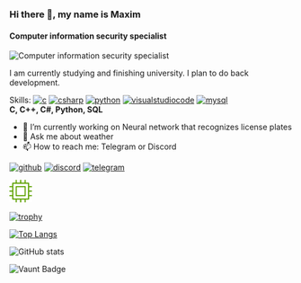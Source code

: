 ### Hi there 👋, my name is Maxim
#### Computer information security specialist
![Computer information security specialist](https://overclockers.ru/st/legacy/blog/413830/485982_O.jpg)

I am currently studying and finishing university. I plan to do back development.

Skills: [<img src='https://cdn.jsdelivr.net/npm/simple-icons@3.0.1/icons/c.svg' alt='c' height='40'>](none) [<img src='https://cdn.jsdelivr.net/npm/simple-icons@3.0.1/icons/csharp.svg' alt='csharp' height='40'>](dwad)  [<img src='https://cdn.jsdelivr.net/npm/simple-icons@3.0.1/icons/python.svg' alt='python' height='40'>](none)  [<img src='https://cdn.jsdelivr.net/npm/simple-icons@3.0.1/icons/visualstudiocode.svg' alt='visualstudiocode' height='40'>](dwad)  [<img src='https://cdn.jsdelivr.net/npm/simple-icons@3.0.1/icons/mysql.svg' alt='mysql' height='40'>](none)    
**C, C++, C#, Python, SQL**

- 🔭 I’m currently working on Neural network that recognizes license plates 
- 💬 Ask me about weather 
- 📫 How to reach me: Telegram or Discord 


[<img src='https://cdn.jsdelivr.net/npm/simple-icons@3.0.1/icons/github.svg' alt='github' height='40'>](https://github.com/Carbone0)  [<img src='https://cdn.jsdelivr.net/npm/simple-icons@3.0.1/icons/discord.svg' alt='discord' height='40'>](https://discord.com/users/296000608392183808)  [<img src='https://cdn.jsdelivr.net/npm/simple-icons@3.0.1/icons/telegram.svg' alt='telegram' height='40'>](https://t.me/SoIidno)   

<a href='https://docs.github.com/en/developers'><img src='https://raw.githubusercontent.com/acervenky/animated-github-badges/master/assets/devbadge.gif' width='40' height='40'></a> 

[![trophy](https://github-profile-trophy.vercel.app/?username=Carbone0)](https://github.com/ryo-ma/github-profile-trophy)

[![Top Langs](https://github-readme-stats.vercel.app/api/top-langs/?username=Carbone0)](https://github.com/anuraghazra/github-readme-stats)

![GitHub stats](https://github-readme-stats.vercel.app/api?username=Carbone0&show_icons=true)  

![Vaunt Badge](https://api.vaunt.dev/v1/github/entities/Carbone0/contributions?format=svg&private=false)  

